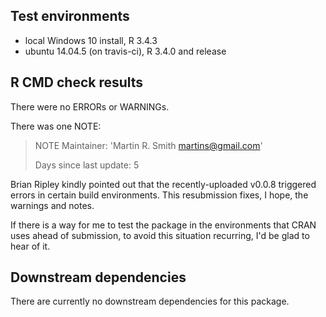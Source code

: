 ## Test environments
* local Windows 10 install, R 3.4.3
* ubuntu 14.04.5 (on travis-ci), R 3.4.0 and release

## R CMD check results
There were no ERRORs or WARNINGs. 

There was one NOTE:

> NOTE
> Maintainer: 'Martin R. Smith <martins@gmail.com>'
> 
> Days since last update: 5

Brian Ripley kindly pointed out that the recently-uploaded v0.0.8 triggered errors in certain build environments.  This resubmission fixes, I hope, the warnings and notes.

If there is a way for me to test the package in the environments that CRAN
uses ahead of submission, to avoid this situation recurring, I'd be glad
to hear of it.


## Downstream dependencies
There are currently no downstream dependencies for this package.
